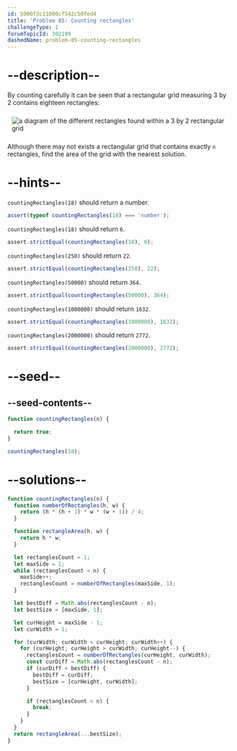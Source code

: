 ```yaml
---
id: 5900f3c11000cf542c50fed4
title: 'Problem 85: Counting rectangles'
challengeType: 1
forumTopicId: 302199
dashedName: problem-85-counting-rectangles
---
```


# --description--

By counting carefully it can be seen that a rectangular grid measuring 3 by 2 contains eighteen rectangles:

<img alt="a diagram of the different rectangles found within a 3 by 2 rectangular grid" src="https://cdn-media-1.freecodecamp.org/project-euler/counting-rectangles.png" style="background-color: white; padding: 10px; display: block; margin-right:auto; margin-left: auto;">

Although there may not exists a rectangular grid that contains exactly `n` rectangles, find the area of the grid with the nearest solution.

# --hints--

`countingRectangles(18)` should return a number.

```js
assert(typeof countingRectangles(18) === 'number');
```

`countingRectangles(18)` should return `6`.

```js
assert.strictEqual(countingRectangles(18), 6);
```

`countingRectangles(250)` should return `22`.

```js
assert.strictEqual(countingRectangles(250), 22);
```

`countingRectangles(50000)` should return `364`.

```js
assert.strictEqual(countingRectangles(50000), 364);
```

`countingRectangles(1000000)` should return `1632`.

```js
assert.strictEqual(countingRectangles(1000000), 1632);
```

`countingRectangles(2000000)` should return `2772`.

```js
assert.strictEqual(countingRectangles(2000000), 2772);
```

# --seed--

## --seed-contents--

```js
function countingRectangles(n) {

  return true;
}

countingRectangles(18);
```

# --solutions--

```js
function countingRectangles(n) {
  function numberOfRectangles(h, w) {
    return (h * (h + 1) * w * (w + 1)) / 4;
  }

  function rectangleArea(h, w) {
    return h * w;
  }

  let rectanglesCount = 1;
  let maxSide = 1;
  while (rectanglesCount < n) {
    maxSide++;
    rectanglesCount = numberOfRectangles(maxSide, 1);
  }

  let bestDiff = Math.abs(rectanglesCount - n);
  let bestSize = [maxSide, 1];

  let curHeight = maxSide - 1;
  let curWidth = 1;

  for (curWidth; curWidth < curHeight; curWidth++) {
    for (curHeight; curHeight > curWidth; curHeight--) {
      rectanglesCount = numberOfRectangles(curHeight, curWidth);
      const curDiff = Math.abs(rectanglesCount - n);
      if (curDiff < bestDiff) {
        bestDiff = curDiff;
        bestSize = [curHeight, curWidth];
      }

      if (rectanglesCount < n) {
        break;
      }
    }
  }
  return rectangleArea(...bestSize);
}
```
